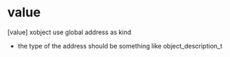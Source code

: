 # value

[value] xobject use global address as kind

- the type of the address should be something like object_description_t
